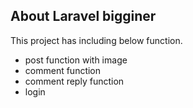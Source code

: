 ## About Laravel bigginer

This project has including below function.

- post function with image
- comment function
- comment reply function
- login
